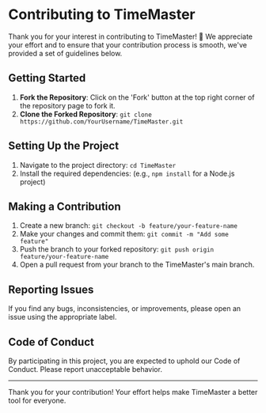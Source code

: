 # Contributing to TimeMaster

Thank you for your interest in contributing to TimeMaster! 🎉 We appreciate your effort and to ensure that your contribution process is smooth, we've provided a set of guidelines below.

## Getting Started

1. **Fork the Repository**: Click on the 'Fork' button at the top right corner of the repository page to fork it.
2. **Clone the Forked Repository**: `git clone https://github.com/YourUsername/TimeMaster.git`

## Setting Up the Project

1. Navigate to the project directory: `cd TimeMaster`
2. Install the required dependencies: (e.g., `npm install` for a Node.js project)

## Making a Contribution

1. Create a new branch: `git checkout -b feature/your-feature-name`
2. Make your changes and commit them: `git commit -m "Add some feature"`
3. Push the branch to your forked repository: `git push origin feature/your-feature-name`
4. Open a pull request from your branch to the TimeMaster's main branch.

## Reporting Issues

If you find any bugs, inconsistencies, or improvements, please open an issue using the appropriate label.

## Code of Conduct

By participating in this project, you are expected to uphold our Code of Conduct. Please report unacceptable behavior.

---

Thank you for your contribution! Your effort helps make TimeMaster a better tool for everyone.
